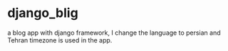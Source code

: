 # django_blig
 a blog app with django framework, I change the language to persian and Tehran timezone is used in the app.
